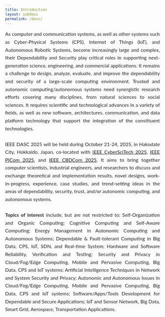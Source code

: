 ```yaml
---
title: Introduction
layout: subdasc
permalink: /dasc/
---
```


<link href="https://fonts.googleapis.com/css2?family=Open+Sans&display=swap" rel="stylesheet">
<link href="https://fonts.googleapis.com/css2?family=Lato:wght@400;700&display=swap" rel="stylesheet">
<link href="https://fonts.googleapis.com/css2?family=Lato:wght@300;400;700&display=swap" rel="stylesheet">

<style>
  .content-text {
    font-family: 'Lato', 'Helvetica Neue', Helvetica, Arial, sans-serif;
    font-size: 1rem; /* 约等于 16px */
    line-height: 1.6;
    color: #212529;
    text-align: justify;
  }

  .content-text p {
    margin-bottom: 1rem;
  }
.content-text b, 
.content-text strong {
  font-weight: bold;
}

@media (max-width: 768px) {
    .content-text {
      font-size: 0.95rem;         /* 字体略小 */
      line-height: 1.5;           /* 行距更紧凑 */
      padding-left: 1rem;
      padding-right: 1rem;
    }
.content-text {
    font-weight: 300;
  }
    .content-text p {
      margin-bottom: 0.8rem;     /* 段间距更紧 */
    }
  }
</style>

<div class="row">
<div class="col-md-10 mb-5">
<div class="content-text">
As computer and communication systems, as well as other systems such as Cyber-Physical Systems (CPS), Internet of Things (IoT), and Autonomous Robotic Systems, become increasingly large and complex, their Dependability and Security play critical roles in supporting next-generation science, engineering, and commercial applications. It remains a challenge to design, analyze, evaluate, and improve the dependability and security of a large-scale computing environment. Trusted and autonomic computing/autonomous systems need synergistic research efforts covering many disciplines, from natural sciences to social sciences. It requires scientific and technological advances in a variety of fields, as well as new software, architectures, communication, and data platform technology that support the integration of the constituent technologies.
<br>
<br>
IEEE DASC 2025 will be held during October 21-24, 2025, in Hakodate City, Hokkaido, Japan, co-located with <a href="http://cyber-science.org/2025/cyberscitech/">IEEE CyberSciTech 2025</a>, 
<a href="http://cyber-science.org/2025/picom/">IEEE PICom 2025</a>, and <a href="http://cyber-science.org/2025/cbdcom/">IEEE CBDCom 2025</a>. It aims to bring together computer scientists, industrial engineers, and researchers to discuss and exchange theoretical and implementation results, novel designs, work-in-progress, experience, case studies, and trend-setting ideas in the areas of dependability, security, trust, and/or autonomic computing, and autonomous systems.
<br>
<br>
<b>Topics of interest</b> include, but are not restricted to:
Self-Organization and Organic Computing; Cognitive Computing and Self-Aware Computing; Energy Management in Autonomic Computing and Autonomous Systems; Dependable & Fault-tolerant Computing in Big Data, CPS, IoT, SDN, and Real-time System; Hardware and Software Reliability, Verification and Testing; Security and Privacy in Cloud/Fog/Edge Computing, Mobile and Pervasive Computing, Big Data, CPS and IoT systems; Artificial Intelligence Techniques in Network and System Security and Privacy; Autonomic and Autonomous Issues in Cloud/Fog/Edge Computing, Mobile and Pervasive Computing, Big Data, CPS and IoT systems; Software/Apps/Tools Development for Dependable and Secure Applications; IoT and Sensor Network, Big Data, Smart Grid, Aerospace, Transportation Applications.
<br/>
</div>
</div>
</div>

